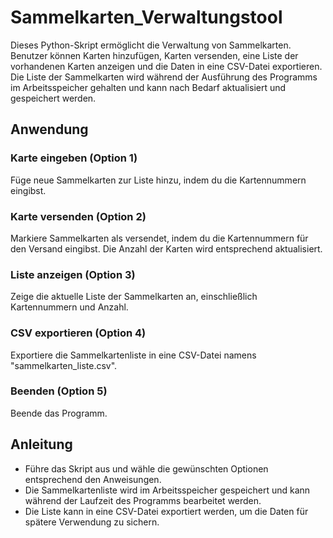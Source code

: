 # Sammelkarten_Verwaltungstool
Dieses Python-Skript ermöglicht die Verwaltung von Sammelkarten. Benutzer können Karten hinzufügen, Karten versenden, eine Liste der vorhandenen Karten anzeigen und die Daten in eine CSV-Datei exportieren. Die Liste der Sammelkarten wird während der Ausführung des Programms im Arbeitsspeicher gehalten und kann nach Bedarf aktualisiert und gespeichert werden.

## Anwendung
### Karte eingeben (Option 1)
Füge neue Sammelkarten zur Liste hinzu, indem du die Kartennummern eingibst.
### Karte versenden (Option 2)
Markiere Sammelkarten als versendet, indem du die Kartennummern für den Versand eingibst. Die Anzahl der Karten wird entsprechend aktualisiert.
### Liste anzeigen (Option 3)
Zeige die aktuelle Liste der Sammelkarten an, einschließlich Kartennummern und Anzahl.
### CSV exportieren (Option 4)
Exportiere die Sammelkartenliste in eine CSV-Datei namens "sammelkarten_liste.csv".
### Beenden (Option 5)
Beende das Programm.

## Anleitung
- Führe das Skript aus und wähle die gewünschten Optionen entsprechend den Anweisungen.
- Die Sammelkartenliste wird im Arbeitsspeicher gespeichert und kann während der Laufzeit des Programms bearbeitet werden.
- Die Liste kann in eine CSV-Datei exportiert werden, um die Daten für spätere Verwendung zu sichern.
